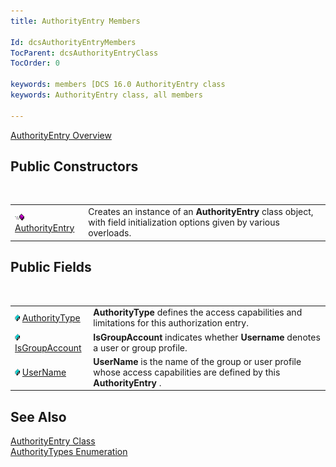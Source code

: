```yaml
---
title: AuthorityEntry Members

Id: dcsAuthorityEntryMembers
TocParent: dcsAuthorityEntryClass
TocOrder: 0

keywords: members [DCS 16.0 AuthorityEntry class
keywords: AuthorityEntry class, all members

---
```


[AuthorityEntry Overview](authority-entry-class.html) 
## Public Constructors

<br />


|      |      |
| ---- | ---- |
| <img height="11" alt="public property" src="images/public-method.gif" width="15" border="0" x-maintain-ratio="TRUE" /> [ AuthorityEntry](authority-entry-class-authority-entry-constructors.html) | Creates an instance of an **AuthorityEntry** class object, with field initialization options given by various overloads. |



## Public Fields

<br />


|      |      |
| ---- | ---- |
| <img style="WIDTH: 8px; HEIGHT: 11px" height="11" src="images/field.bmp" width="8" border="0" x-maintain-ratio="TRUE" /> [ AuthorityType](authority-entry-class-authority-type-field.html) | **AuthorityType** defines the access capabilities and limitations for this authorization entry. |
| <img style="WIDTH: 8px; HEIGHT: 11px" height="11" src="images/field.bmp" width="8" border="0" x-maintain-ratio="TRUE" /> [ IsGroupAccount](authority-entry-class-username-field.html) | **IsGroupAccount** indicates whether **Username** denotes a user or group profile. |
| <img style="WIDTH: 8px; HEIGHT: 11px" height="11" src="images/field.bmp" width="8" border="0" x-maintain-ratio="TRUE" /> [ UserName](authority-entry-class-username-field.html) | **UserName** is the name of the group or user profile whose access capabilities are defined by this **AuthorityEntry** . |



## See Also


[AuthorityEntry Class](authority-entry-class.html)
      <br />
[AuthorityTypes Enumeration](authority-types-enumeration.html)

